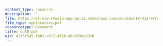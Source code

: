 ```yaml
---
content_type: resource
description: ''
file: https://ol-ocw-studio-app-qa.s3.amazonaws.com/courses/18-413-error-correcting-codes-laboratory-spring-2004/4215f545fb81cbc74f2849d4596c802b_out0.pdf
file_type: application/pdf
resourcetype: Document
title: out0.pdf
uid: 4215f545-fb81-cbc7-4f28-49d4596c802b
---
```

